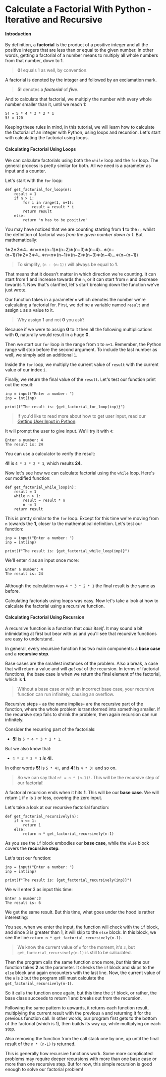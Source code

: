 # Calculate a Factorial With Python - Iterative and Recursive

#### Introduction <a id="introduction"></a>

By definition, a **factorial** is the product of a positive integer and all the positive integers that are less than or equal to the given number. In other words, getting a factorial of a number means to multiply all whole numbers from that number, down to 1.

> **0!** equals 1 as well, by convention.

A factorial is denoted by the integer and followed by an exclamation mark.

> **5!** denotes a _**factorial**_ of _**five**_.

And to calculate that factorial, we multiply the number with every whole number smaller than it, until we reach 1:

```text
5! = 5 * 4 * 3 * 2 * 1
5! = 120
```

Keeping these rules in mind, in this tutorial, we will learn how to calculate the factorial of an integer with Python, using loops and recursion. Let's start with calculating the factorial using loops.

#### Calculating Factorial Using Loops <a id="calculatingfactorialusingloops"></a>

We can calculate factorials using both the `while` loop and the `for` loop. The general process is pretty similar for both. All we need is a parameter as input and a counter.

Let's start with the `for` loop:

```text
def get_factorial_for_loop(n):
    result = 1
    if n > 1:
        for i in range(1, n+1):
            result = result * i
        return result
    else:
        return 'n has to be positive'
```

You may have noticed that we are counting starting from **1** to the `n`, whilst the definition of factorial was _from the given number down to 1_. But mathematically:

1∗2∗3∗4...∗n=n∗\(n−1\)∗\(n−2\)∗\(n−3\)∗\(n−4\)...∗\(n−\(n−1\)\)1∗2∗3∗4...∗n=n∗\(n−1\)∗\(n−2\)∗\(n−3\)∗\(n−4\)...∗\(n−\(n−1\)\)

> To simplify, `(n - (n-1))` will always be equal to **1**.

That means that it doesn't matter in which direction we're counting. It can start from **1** and increase towards the `n`, or it can start from `n` and decrease towards **1**. Now that's clarified, let's start breaking down the function we've just wrote.

Our function takes in a parameter `n` which denotes the number we're calculating a factorial for. First, we define a variable named `result` and assign `1` as a value to it.

> Why assign **1** and not **0** you ask?

Because if we were to assign **0** to it then all the following multiplications with **0**, naturally would result in a huge **0**.

Then we start our `for` loop in the range from `1` to `n+1`. Remember, the Python range will stop before the second argument. To include the last number as well, we simply add an additional `1`.

Inside the `for` loop, we multiply the current value of `result` with the current value of our index `i`.

Finally, we return the final value of the `result`. Let's test our function print out the result:

```text
inp = input("Enter a number: ")
inp = int(inp)

print(f"The result is: {get_factorial_for_loop(inp)}")
```

> If you'd like to read more about how to get user input, read our [Getting User Input in Python](https://stackabuse.com/getting-user-input-in-python/).

It will prompt the user to give input. We'll try it with `4`:

```text
Enter a number: 4
The result is: 24
```

You can use a calculator to verify the result:

**4!** is `4 * 3 * 2 * 1`, which results **24**.

Now let's see how we can calculate factorial using the `while` loop. Here's our modified function:

```text
def get_factorial_while_loop(n):
    result = 1
    while n > 1:
        result = result * n
        n -= 1
    return result
```

This is pretty similar to the `for` loop. Except for this time we're moving from `n` towards the **1**, closer to the mathematical definition. Let's test our function:

```text
inp = input("Enter a number: ")
inp = int(inp)

print(f"The result is: {get_factorial_while_loop(inp)}")
```

We'll enter 4 as an input once more:

```text
Enter a number: 4
The result is: 24
```

###

Although the calculation was `4 * 3 * 2 * 1` the final result is the same as before.

Calculating factorials using loops was easy. Now let's take a look at how to calculate the factorial using a recursive function.

#### Calculating Factorial Using Recursion <a id="calculatingfactorialusingrecursion"></a>

A recursive function is a function that _calls itself_. It may sound a bit intimidating at first but bear with us and you'll see that recursive functions are easy to understand.

In general, every recursive function has two main components: a **base case** and a **recursive step**.

Base cases are the smallest instances of the problem. Also a break, a case that will return a value and will _get out_ of the recursion. In terms of factorial functions, the base case is when we return the final element of the factorial, which is **1**.

> Without a base case or with an incorrect base case, your recursive function can run infinitely, causing an overflow.

Recursive steps - as the name implies- are the recursive part of the function, where the whole problem is transformed into something smaller. If the recursive step fails to shrink the problem, then again recursion can run infinitely.

Consider the recurring part of the factorials:

- **5!** is `5 * 4 * 3 * 2 * 1`.

But we also know that:

- `4 * 3 * 2 * 1` _is_ **4!**.

In other words **5!** is `5 * 4!`, and **4!** is `4 * 3!` and so on.

> So we can say that `n! = n * (n-1)!`. This will be the recursive step of our factorial!

A factorial recursion ends when it hits **1**. This will be our **base case**. We will return `1` if `n` is `1` or less, covering the zero input.

Let's take a look at our recursive factorial function:

```text
def get_factorial_recursively(n):
    if n <= 1:
        return 1
    else:
        return n * get_factorial_recursively(n-1)
```

As you see the `if` block embodies our **base case**, while the `else` block covers the **recursive step**.

Let's test our function:

```text
inp = input("Enter a number: ")
inp = int(inp)

print(f"The result is: {get_factorial_recursively(inp)}")
```

We will enter 3 as input this time:

```text
Enter a number:3
The result is: 6
```

We get the same result. But this time, what goes under the hood is rather interesting:

You see, when we enter the input, the function will check with the `if` block, and since 3 is greater than 1, it will skip to the `else` block. In this block, we see the line `return n * get_factorial_recursively(n-1)`.

> We know the current value of `n` for the moment, it's `3`, but `get_factorial_recursively(n-1)` is still to be calculated.

Then the program calls the same function once more, _but_ this time our function takes **2** as the parameter. It checks the `if` block and skips to the `else` block and again encounters with the last line. Now, the current value of the `n` is `2` but the program still must calculate the `get_factorial_recursively(n-1)`.

So it calls the function once again, but this time the `if` block, or rather, the base class succeeds to return 1 and breaks out from the recursion.

Following the same pattern to upwards, it returns each function result, multiplying the current result with the previous `n` and returning it for the previous function call. In other words, our program first gets to the bottom of the factorial \(which is 1\), then builds its way up, while multiplying on each step.

Also removing the function from the call stack one by one, up until the final result of the `n * (n-1)` is returned.

This is generally how recursive functions work. Some more complicated problems may require deeper recursions with more than one base case or more than one recursive step. But for now, this simple recursion is good enough to solve our factorial problem!
